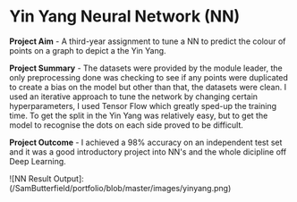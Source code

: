 # Yin Yang Neural Network (NN)

**Project Aim** - A third-year assignment to tune a NN to predict the colour of points on a graph to depict a the Yin Yang.


**Project Summary** - The datasets were provided by the module leader, the only preprocessing done was checking to see if any points were duplicated to create a bias on the model but other than that, the datasets were clean. I used an iterative approach to tune the network by changing certain hyperparameters, I used Tensor Flow which greatly sped-up the training time. To get the split in the Yin Yang was relatively easy, but to get the model to recognise the dots on each side proved to be difficult.


**Project Outcome** - I achieved a 98% accuracy on an independent test set and it was a good introductory project into NN's and the whole dicipline off Deep Learning.

![NN Result Output]:(/SamButterfield/portfolio/blob/master/images/yinyang.png)
